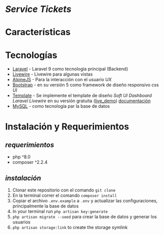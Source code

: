 # _Service Tickets_


# Características



# Tecnologías

- [Laravel] - Laravel 9 como tecnología principal (Backend)
- [Livewire] - Livewire para algunas vistas
- [AlpineJS] - Para la interacción con el usuario _UX_
- [Bootstrap] - en su versión 5 como framework de diseño responsivo css _UI_
- [Template] - Se implemente el template de diseño _Soft UI Dashboard Laravel Livewire_ en su versión gratuita ([live_demo]) [documentación]
- [MySQL] - como tecnología par la base de datos


# Instalación y Requerimientos


## _requerimientos_

- php ^8.0
- composer ^2.2.4 

## _instalación_

1. Clonar este repositorio con el comando `git clone` 
2. En la terminal correr el comando `composer install`
3. Copiar el archivo `.env.example` a `.env` y actualizar las configuraciones, principalmente la base de datos
4. In your terminal run `php artisan key:generate`
5. `php artisan migrate --seed` para crear la base de datos y generar los usuarios
6. `php artisan storage:link` to create the storage symlink 




[Template]: <https://www.creative-tim.com/product/soft-ui-dashboard-laravel-livewire>
[live_demo]: <https://soft-ui-dashboard-laravel-livewire.creative-tim.com/login>
[documentación]: <https://soft-ui-dashboard-laravel-livewire.creative-tim.com/documentation/bootstrap/overview/soft-ui-dashboard/index.html>
[Laravel]: <https://laravel.com/docs/9.x>
[Livewire]: <https://laravel-livewire.com/>
[Bootstrap]: <https://getbootstrap.com/docs/5.0/getting-started/introduction/>
[MySQL]: <https://dev.mysql.com/doc/>

[AlpineJS]: <https://alpinejs.dev/>
[JQuery]: <https://jquery.com/>
[AJAX]: <https://api.jquery.com/jquery.ajax/>
[DatatablesJS]: <https://datatables.net/>
[ChartJS]: <https://www.chartjs.org/>
[SweetAlert]: <https://sweetalert2.github.io/>










